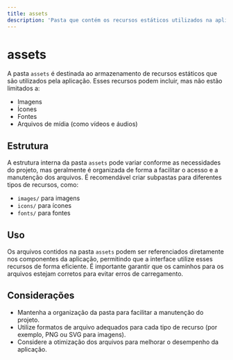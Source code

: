 ```yaml
---
title: assets
description: 'Pasta que contém os recursos estáticos utilizados na aplicação, como imagens, ícones e outros arquivos de mídia.'
---
```


# assets

A pasta `assets` é destinada ao armazenamento de recursos estáticos que são utilizados pela aplicação. Esses recursos podem incluir, mas não estão limitados a:

- Imagens
- Ícones
- Fontes
- Arquivos de mídia (como vídeos e áudios)

## Estrutura

A estrutura interna da pasta `assets` pode variar conforme as necessidades do projeto, mas geralmente é organizada de forma a facilitar o acesso e a manutenção dos arquivos. É recomendável criar subpastas para diferentes tipos de recursos, como:

- `images/` para imagens
- `icons/` para ícones
- `fonts/` para fontes

## Uso

Os arquivos contidos na pasta `assets` podem ser referenciados diretamente nos componentes da aplicação, permitindo que a interface utilize esses recursos de forma eficiente. É importante garantir que os caminhos para os arquivos estejam corretos para evitar erros de carregamento.

## Considerações

- Mantenha a organização da pasta para facilitar a manutenção do projeto.
- Utilize formatos de arquivo adequados para cada tipo de recurso (por exemplo, PNG ou SVG para imagens).
- Considere a otimização dos arquivos para melhorar o desempenho da aplicação.
